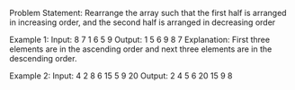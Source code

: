 Problem Statement: Rearrange the array such that the first half is arranged in increasing order, and the second half is arranged in decreasing order

Example 1:
Input: 8 7 1 6 5 9
Output: 1 5 6 9 8 7
Explanation: First three elements are in the ascending order and next three elements are in the descending order.

Example 2:
Input: 4 2 8 6 15 5 9 20
Output: 2 4 5 6 20 15 9 8